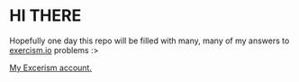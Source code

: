 # HI THERE

Hopefully one day this repo will be filled with many, many of my answers to [exercism.io](exercism.io) problems :>

[My Excerism account.](http://exercism.io/cookavich)